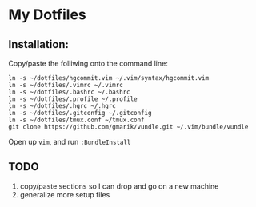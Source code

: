# My Dotfiles

## Installation:

Copy/paste the folliwing onto the command line:

    ln -s ~/dotfiles/hgcommit.vim ~/.vim/syntax/hgcommit.vim
    ln -s ~/dotfiles/.vimrc ~/.vimrc
    ln -s ~/dotfiles/.bashrc ~/.bashrc
    ln -s ~/dotfiles/.profile ~/.profile
    ln -s ~/dotfiles/.hgrc ~/.hgrc
    ln -s ~/dotfiles/.gitconfig ~/.gitconfig
    ln -s ~/dotfiles/tmux.conf ~/tmux.conf
    git clone https://github.com/gmarik/vundle.git ~/.vim/bundle/vundle

Open up `vim`, and run `:BundleInstall`

## TODO

1. copy/paste sections so I can drop and go on a new machine
2. generalize more setup files

